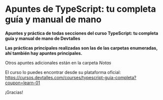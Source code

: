 # Apuntes de TypeScript: tu completa guía y manual de mano

**Apuntes y práctica de todas secciones del curso TypeScript: tu completa guía y manual de mano de Devtalles**

**Las prácticas principales realizadas son las de las carpetas enumeradas, ahí también hay apuntes principales.**

Otros apuntes adicionales están en la carpeta _Notas_

El curso lo puedes encontrar desde su plataforma oficial: https://cursos.devtalles.com/courses/typescript-guia-completa?coupon=learn-01

¡Gracias!

